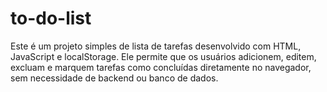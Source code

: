 # to-do-list
 Este é um projeto simples de lista de tarefas desenvolvido com HTML, JavaScript e localStorage. Ele permite que os usuários adicionem, editem, excluam e marquem tarefas como concluídas diretamente no navegador, sem necessidade de backend ou banco de dados.

